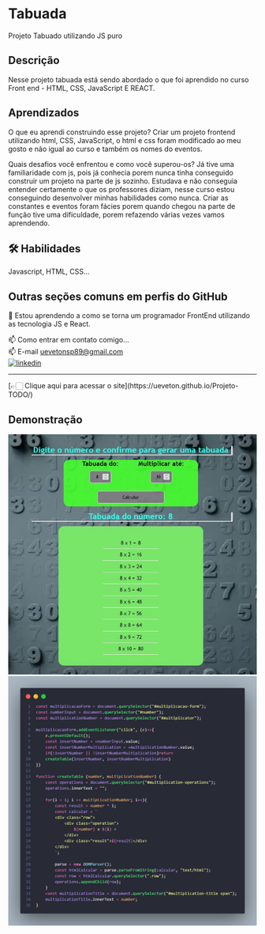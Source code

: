# Tabuada
Projeto Tabuado utilizando JS puro

## Descrição
Nesse projeto tabuada está sendo abordado o que foi aprendido no curso Front end - HTML, CSS, JavaScript E REACT.

## Aprendizados

O que eu aprendi construindo esse projeto? 
Criar um projeto frontend utilizando html, CSS, JavaScript, o html e css foram modificado ao meu gosto e não igual ao curso e também os nomes do eventos.

Quais desafios você enfrentou e como você superou-os?
Já tive uma familiaridade com js, pois já conhecia porem nunca tinha conseguido construir um projeto na parte de js sozinho. Estudava e não conseguia entender certamente o que os professores diziam, nesse curso estou conseguindo desenvolver minhas habilidades como nunca.
Criar as constantes e eventos foram fácies porem quando chegou na parte de função tive uma dificuldade, porem refazendo várias vezes vamos aprendendo.


## 🛠 Habilidades
Javascript, HTML, CSS...

## Outras seções comuns em perfis do GitHub

🧠 Estou aprendendo a como se torna um programador FrontEnd utilizando as tecnologia JS e React.

📫 Como entrar em contato comigo...<br>
📫 E-mail uevetonsp89@gmail.com <br>
[![linkedin](https://img.shields.io/badge/linkedin-0A66C2?style=for-the-badge&logo=linkedin&logoColor=white)](https://www.linkedin.com/in/ueveton-soares-pereira-99005375/)
<hr>
[👉🏻 Clique aqui para acessar o site](https://ueveton.github.io/Projeto-TODO/)

## Demonstração
<div>
    <img src="img/Tabuada.JPG">
</div>
<div>
    <img src="img/script.png">
</div>